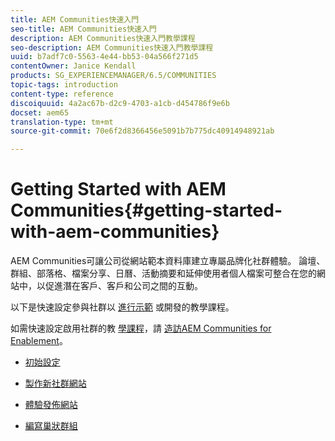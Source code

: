 ```yaml
---
title: AEM Communities快速入門
seo-title: AEM Communities快速入門
description: AEM Communities快速入門教學課程
seo-description: AEM Communities快速入門教學課程
uuid: b7adf7c0-5563-4e44-bb53-04a566f271d5
contentOwner: Janice Kendall
products: SG_EXPERIENCEMANAGER/6.5/COMMUNITIES
topic-tags: introduction
content-type: reference
discoiquuid: 4a2ac67b-d2c9-4703-a1cb-d454786f9e6b
docset: aem65
translation-type: tm+mt
source-git-commit: 70e6f2d8366456e5091b7b775dc40914948921ab

---
```



# Getting Started with AEM Communities{#getting-started-with-aem-communities}

AEM Communities可讓公司從網站範本資料庫建立專屬品牌化社群體驗。 論壇、群組、部落格、檔案分享、日曆、活動摘要和延伸使用者個人檔案可整合在您的網站中，以促進潛在客戶、客戶和公司之間的互動。

以下是快速設定參與社群以 [進行示範](/help/communities/overview.md#engagement-community) 或開發的教學課程。

如需快速設定啟用社群的教 [學課程](/help/communities/overview.md#enablement-community)，請 [造訪AEM Communities for Enablement](/help/communities/getting-started-enablement.md)。

* [初始設定](/help/communities/setup.md)

* [製作新社群網站](/help/communities/create-site.md)

* [體驗發佈網站](/help/communities/published-site.md)

* [編寫巢狀群組](/help/communities/nested-groups.md)

